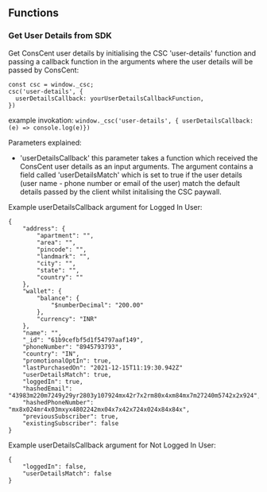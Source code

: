 ## Functions

### Get User Details from SDK

Get ConsCent user details by initialising the CSC 'user-details' function and passing a callback function in the arguments where the user details will be passed by ConsCent:

   ```
   const csc = window._csc;
   csc('user-details', {
     userDetailsCallback: yourUserDetailsCallbackFunction,
   })
   ```

example invokation: 
`window._csc('user-details', { userDetailsCallback: (e) => console.log(e)})`

Parameters explained:

- 'userDetailsCallback' this parameter takes a function which received the ConsCent user details as an input arguments. The argument contains a field called 'userDetailsMatch' which is set to true if the user details (user name - phone number or email of the user) match the default details passed by the client whilst initalising the CSC paywall.

Example userDetailsCallback argument for Logged In User:

    {
        "address": {
            "apartment": "",
            "area": "",
            "pincode": "",
            "landmark": "",
            "city": "",
            "state": "",
            "country": ""
        },
        "wallet": {
            "balance": {
                "$numberDecimal": "200.00"
            },
            "currency": "INR"
        },
        "name": "",
        "_id": "61b9cefbf5d1f54797aaf149",
        "phoneNumber": "8945793793",
        "country": "IN",
        "promotionalOptIn": true,
        "lastPurchasedOn": "2021-12-15T11:19:30.942Z"
        "userDetailsMatch": true,
        "loggedIn": true,
        "hashedEmail": "43983m220m7249y29yr2803y107924mx42r7x2rm80x4xm84mx7m27240m5742x2x924",
        "hashedPhoneNumber": "mx8x024mr4x03mxyx4802242mx04x7x42x724x024x84x84x",
        "previousSubscriber": true,
        "existingSubscriber": false
    }

Example userDetailsCallback argument for Not Logged In User:

    {
        "loggedIn": false,
        "userDetailsMatch": false
    }
